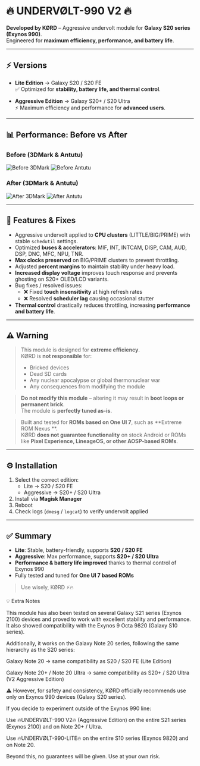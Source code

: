 # 🔥 UNDERVØLT-990 V2 🔥

**Developed by KØRD** – Aggressive undervolt module for **Galaxy S20 series (Exynos 990)**.  
Engineered for **maximum efficiency, performance, and battery life**.

---

## ⚡ Versions

- **Lite Edition** → Galaxy S20 / S20 FE  
  ✅ Optimized for **stability, battery life, and thermal control**.

- **Aggressive Edition** → Galaxy S20+ / S20 Ultra  
  ⚡ Maximum efficiency and performance for **advanced users**.

---

## 📊 Performance: Before vs After

### Before (3DMark & Antutu)
![Before 3DMark](https://github.com/Kord990exynos/UNDERVOLT-990/blob/main/photo_5945231187712789054_y.jpg)
![Before Antutu](https://github.com/Kord990exynos/UNDERVOLT-990/blob/main/photo_5947192944090008534_y.jpg)

### After (3DMark & Antutu)
![After 3DMark](https://github.com/Kord990exynos/UNDERVOLT-990/blob/main/photo_5945231187712789055_y.jpg)
![After Antutu](https://github.com/Kord990exynos/UNDERVOLT-990/blob/main/photo_5947192944090008541_y.jpg)

---

## 🚀 Features & Fixes

- Aggressive undervolt applied to **CPU clusters** (LITTLE/BIG/PRIME) with stable `schedutil` settings.  
- Optimized **buses & accelerators**: MIF, INT, INTCAM, DISP, CAM, AUD, DSP, DNC, MFC, NPU, TNR.  
- **Max clocks preserved** on BIG/PRIME clusters to prevent throttling.  
- Adjusted **percent margins** to maintain stability under heavy load.  
- **Increased display voltage** improves touch response and prevents ghosting on S20+ OLED/LCD variants.  
- Bug fixes / resolved issues:  
  - ❌ Fixed **touch insensitivity** at high refresh rates  
  - ❌ Resolved **scheduler lag** causing occasional stutter  
- **Thermal control** drastically reduces throttling, increasing **performance and battery life**.

---

## ⚠️ Warning

> This module is designed for **extreme efficiency**.  
> KØRD is **not responsible** for:
> - Bricked devices  
> - Dead SD cards  
> - Any nuclear apocalypse or global thermonuclear war  
> - Any consequences from modifying the module  

> **Do not modify this module** – altering it may result in **boot loops or permanent brick**.  
> The module is **perfectly tuned as-is**.

> Built and tested for **ROMs based on One UI 7**, such as **Extreme ROM Nexus **.  
> KØRD **does not guarantee functionality** on stock Android or ROMs like **Pixel Experience, LineageOS, or other AOSP-based ROMs**.

---

## ⚙️ Installation

1. Select the correct edition:  
   - Lite → S20 / S20 FE  
   - Aggressive → S20+ / S20 Ultra  
2. Install via **Magisk Manager**  
3. Reboot  
4. Check logs (`dmesg` / `logcat`) to verify undervolt applied

---

## ✅ Summary

- **Lite**: Stable, battery-friendly, supports **S20 / S20 FE**  
- **Aggressive**: Max performance, supports **S20+ / S20 Ultra**  
- **Performance & battery life improved** thanks to thermal control of Exynos 990  
- Fully tested and tuned for **One UI 7 based ROMs**  

> Use wisely, KØRD ⚡🔥

💡 Extra Notes

This module has also been tested on several Galaxy S21 series (Exynos 2100) devices and proved to work with excellent stability and performance.
It also showed compatibility with the Exynos 9 Octa 9820 (Galaxy S10 series).

Additionally, it works on the Galaxy Note 20 series, following the same hierarchy as the S20 series:

Galaxy Note 20 → same compatibility as S20 / S20 FE (Lite Edition)

Galaxy Note 20+ / Note 20 Ultra → same compatibility as S20+ / S20 Ultra (V2 Aggressive Edition)

⚠️ However, for safety and consistency, KØRD officially recommends use only on Exynos 990 devices (Galaxy S20 series).

If you decide to experiment outside of the Exynos 990 line:

Use 🔥UNDERVØLT-990 V2🔥 (Aggressive Edition) on the entire S21 series (Exynos 2100) and on Note 20+ / Ultra.

Use 🔥UNDERVØLT-990-LITE🔥 on the entire S10 series (Exynos 9820) and on Note 20.

Beyond this, no guarantees will be given. Use at your own risk.
